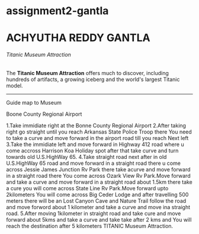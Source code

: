 # assignment2-gantla
# ACHYUTHA REDDY GANTLA

###### Titanic Museum Attraction

The **Titanic Museum Attraction** offers much to discover, including hundreds of artifacts, a growing iceberg and the world's largest Titanic model.
*****
Guide map to Museum

Boone County Regional Airport

1.Take immidiate right at the Bonne County Regional Airport
2.After taking right go straight until you reach Arkansas State Police Troop there You need to take a curve and move forward in the airport road till you reach Next left
3.Take the immidiate left and move forward in Highway 412 road where u come accross Harrison Koa Holiday spot  after that take curve and turn towards old U.S.HighWay 65.
4.Take straight road next after in old U.S.HighWay 65 road and move forward in a straight road there u come across Jessie James Junction Rv Park there take acurve and move forward in a straight road there You come across Ozark View Rv Park.Move forward and take a curve and move forward in a straight road about 1.5km there take a cure you will come across State Line Rv Park.Move forward upto 2kilometers You will come across Big Ceder Lodge and after travelling 500 meters there will be an Lost Canyon Cave and Nature Trail follow the road and move forword about 1 kilometer and take a curve and move ina straight road.
5.After moving 1kilometer in straight road and take cure and move forward about 5kms and take a curve and take take after 2 kms and You will reach the destination after 5 kilometers TITANIC Museum Attraction.

